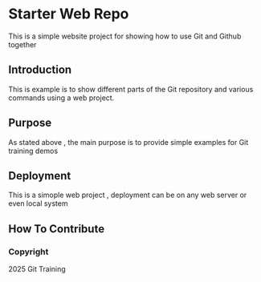 # Starter Web Repo

This is a simple website project for showing how to use Git and Github together

## Introduction

This is example is to show different parts of the Git repository and various commands using a web project.

## Purpose

As stated above , the main purpose is to provide simple examples for Git training demos

## Deployment

This is a simople web project , deployment can be on any web server or even local system

## How To Contribute

### Copyright

2025 Git Training